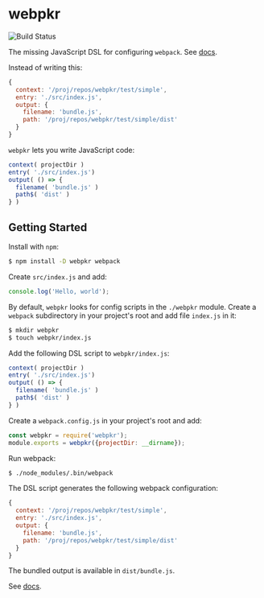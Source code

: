 # webpkr
![Build Status](https://travis-ci.org/venkatperi/webpkr.svg?branch=master)

The missing JavaScript DSL for configuring `webpack`.
See [docs](https://venkatperi.github.io/webpkr-doc/).

Instead of writing this:

```javascript
{
  context: '/proj/repos/webpkr/test/simple',
  entry: './src/index.js',
  output: {
    filename: 'bundle.js',
    path: '/proj/repos/webpkr/test/simple/dist'
  }
}
```

`webpkr` lets you write JavaScript code:

```javascript
context( projectDir )
entry( './src/index.js')
output( () => {
  filename( 'bundle.js' )
  path$( 'dist' )
} )
```

## Getting Started

 Install with `npm`:

```bash
$ npm install -D webpkr webpack
```

Create `src/index.js` and add:

```javascript
console.log('Hello, world');
```

By default, `webpkr` looks for config scripts in the `./webpkr` module. Create a `webpack` subdirectory in your project's root and add file `index.js` in it:
```bash
$ mkdir webpkr
$ touch webpkr/index.js
```

Add the following DSL script to `webpkr/index.js`:

```javascript
context( projectDir )
entry( './src/index.js')
output( () => {
  filename( 'bundle.js' )
  path$( 'dist' )
} )
```
Create a `webpack.config.js` in your project's root and add:

```javascript
const webpkr = require('webpkr');
module.exports = webpkr({projectDir: __dirname});
```

Run webpack:

```bash
$ ./node_modules/.bin/webpack
```

The DSL script generates the following webpack configuration:

```JavaScript
{
  context: '/proj/repos/webpkr/test/simple',
  entry: './src/index.js',
  output: {
    filename: 'bundle.js',
    path: '/proj/repos/webpkr/test/simple/dist'
  }
}
```

The bundled output is available in `dist/bundle.js`.

See [docs](https://venkatperi.github.io/webpkr-doc/).
